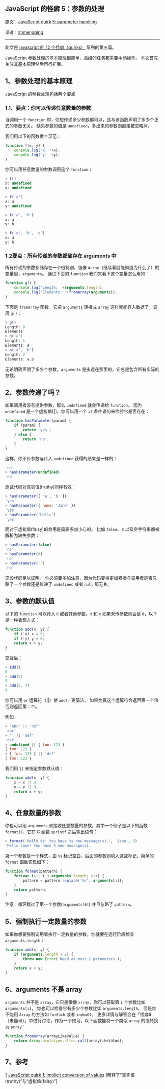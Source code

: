 JavaScript 的怪癖 5：参数的处理
---

原文：[JavaScript quirk 5: parameter handling](http://www.2ality.com/2013/05/quirk-parameters.html)

译者：[zhmengqing](http://me.9tech.cn/index.php/homepage/main/96622)

----------------------------------------------------

此文是 [javascript 的 12 个怪癖（quirks）](http://justjavac.com/javascript/2013/04/08/12-javascript-quirks.html) 系列的第五篇。

JavaScript 参数处理的基本原理很简单，高级的任务都需要手动操作。
本文首先关注其基本原理然后再行扩展。

## 1、参数处理的基本原理

JavaScript 的参数处理包括两个要点

### 1.1、要点：你可以传递任意数量的参数

当调用一个 `function` 时，你想传递多少参数都可以，这与该函数声明了多少个正式的参数无关。
缺失参数的值是 `undefined`，多出来的参数则直接被忽略掉。

我们用以下的函数做个示范：

```javascript
function f(x, y) {
    console.log('x: '+x);
    console.log('y: '+y);
}
```
    
你可以用任意数量的参数调用这个 `function`：

```javascript
> f()
x: undefined
y: undefined

> f('a')
x: a
y: undefined

> f('a', 'b')
x: a
y: b

> f('a', 'b', 'c')
x: a
y: b
```
  
### 1.2要点：所有传递的参数都储存在 arguments 中

所有传递的参数都储存在一个很特别、很像 `Array`（继续看就能知道为什么了）的变量里，`arguments`。
通过下面的 `function` 我们来看下这个变量怎么用的：

```javascript
function g() {
    console.log('Length: '+arguments.length);
    console.log('Elements: '+fromArray(arguments));
}
```

下面是 `fromArray` 函数，它把 `arguments` 转换成 `array` 这样就能存入数据了，调用 `g()`：

```javascript
> g()
Length: 0
Elements:
> g('a')
Length: 1
Elements: a
> g('a', 'b')
Length: 2
Elements: a,b
```

无论明确声明了多少个参数，`arguments` 是永远在那里的，它总是包含所有实际的参数。

## 2、参数传递了吗？

如果调用者没有提供参数，那么 `undefined` 就会传递给 `function`。
因为 `undefined` 是一个虚拟值[[1][]]，你可以用一个 `if` 条件语句来检验它是否存在：

```javascript
function hasParameter(param) {
    if (param) {
        return 'yes';
    } else {
        return 'no';
    }
}
```

这样，你不传参数与传入 `undefined` 获得的结果是一样的：

```javascript
'no'
> hasParameter(undefined)
'no'
```

测试代码对真实值(truthy)同样有效：

```javascript
> hasParameter([ 'a', 'b' ])
'yes'
> hasParameter({ name: 'Jane' })
'yes'
> hasParameter('Hello')
'yes'
```

而对于虚拟值(falsy)的会用是需要多加小心的。
比如 `false`、`0` 以及空字符串都被解析为缺失参数：

```javascript
> hasParameter(false)
'no'
> hasParameter(0)
'no'
> hasParameter('')
'no'
```

这段代码足以证明。
你必须要多加注意，因为代码变得更加紧凑与调用者是否忽略了一个参数还是传递了 `undefined` 或者 `null` 都无关。

## 3、参数的默认值

以下的 `function` 可以传入 `0` 或者其他参数，`x` 和 `y` 如果未传参数则会是 `0`，以下是一种表现方式：

```javascript
function add(x, y) {
    if (!x) x = 0;
    if (!y) y = 0;
    return x + y;
}
```

交互后：

```javascript
> add()
0
> add(5)
5
> add(2, 7)
9
```

你可以用 `or` 运算符（||）使 `add()` 更简洁。
如果为真这个运算符会返回第一个值否则返回第二个。

例如：

```javascript
> 'abc' || 'def'
'abc'
> '' || 'def'
'def'
> undefined || { foo: 123 }
{ foo: 123 }
> { foo: 123 } || 'def'
{ foo: 123 }
```

我们用 `||` 来指定参数默认值：

```javascript
function add(x, y) {
    x = x || 0;
    y = y || 0;
    return x + y;
}
```

## 4、任意数量的参数

你也可以用 `arguments` 来接收任意数量的参数，其中一个例子是以下的函数 `format()`，它在 C 函数 `sprintf` 之后输出语句：

```javascript
> format('Hello %s! You have %s new message(s).', 'Jane', 5)
'Hello Jane! You have 5 new message(s).'
```

第一个参数是一个样式，由 `%s` 标记空白，后面的参数则填入这些标记，简单的 `format` 函数实现如下：

```javascript
function format(pattern) {
    for(var i=1; i < arguments.length; i++) {
        pattern = pattern.replace('%s', arguments[i]);
    }
    return pattern;
}
```

注意：循环跳过了第一个参数(`arguments[0]`) 并且忽略了 `pattern`。

## 5、强制执行一定数量的参数

如果你想要强制调用者执行一定数量的参数，你就要在运行阶段检查 `arguments.length`：

```javascript
function add(x, y) {
    if (arguments.length > 2) {
        throw new Error('Need at most 2 parameters');
    }
    return x + y;
}
```

## 6、arguments 不是 array

`arguments` 并不是 `array`，它只是很像 `array`，你可以获取第 `i` 个参数比如 `arguments[i]`，
你也可以检查它有多少个参数比如 `arguments.length`。
但是你不能用 `Array` 的方法如 `forEach` 或者 `indexOf`。
更多详情与解答会在「怪癖8（未翻译）」中进行讨论，作为一个预习，以下函数能将一个类似 `array` 的值转换为 `array`：

```javascript
function fromArray(arrayLikeValue) {
    return Array.prototype.slice.call(arrayLikeValue);
}
```

## 7、参考

[1] [JavaScript quirk 1: implicit conversion of values][1] [解释了“真实值(truthy)”与“虚拟值(falsy)”]

[1]: 1-implicit-conversion-of-values.md
